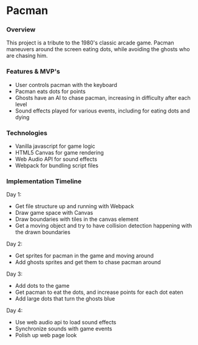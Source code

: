 # Pacman

### Overview

This project is a tribute to the 1980's classic arcade game. Pacman maneuvers around the screen eating dots, while avoiding the ghosts who are chasing him.

### Features & MVP's

* User controls pacman with the keyboard
* Pacman eats dots for points
* Ghosts have an AI to chase pacman, increasing in difficulty after each level
* Sound effects played for various events, including for eating dots and dying

### Technologies

* Vanilla javascript for game logic
* HTML5 Canvas for game rendering
* Web Audio API for sound effects
* Webpack for bundling script files

### Implementation Timeline

Day 1:
* Get file structure up and running with Webpack
* Draw game space with Canvas
* Draw boundaries with tiles in the canvas element
* Get a moving object and try to have collision detection happening with the drawn boundaries

Day 2:
* Get sprites for pacman in the game and moving around
* Add ghosts sprites and get them to chase pacman around

Day 3:
* Add dots to the game
* Get pacman to eat the dots, and increase points for each dot eaten
* Add large dots that turn the ghosts blue

Day 4:
* Use web audio api to load sound effects
* Synchronize sounds with game events
* Polish up web page look
